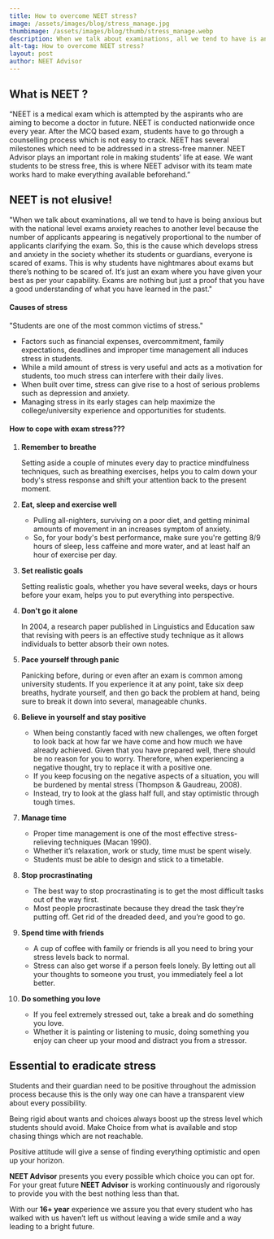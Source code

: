 ```yaml
---
title: How to overcome NEET stress?
image: /assets/images/blog/stress_manage.jpg
thumbimage: /assets/images/blog/thumb/stress_manage.webp
description: When we talk about examinations, all we tend to have is anxiety but with the national level exams anxiety reaches to another level because the number of applicants appearing is negatively proportional to the number of applicants clarifying the exam
alt-tag: How to overcome NEET stress?
layout: post
author: NEET Advisor
---
```


## What is NEET ?

“NEET is a medical exam which is attempted by the aspirants who are aiming to become a doctor in future.
NEET is conducted nationwide once every year. After the MCQ based exam, students have to go through a counselling process which is not easy to crack.
NEET has several milestones which need to be addressed in a stress-free manner.
NEET Advisor plays an important role in making students’ life at ease. We want students to be stress free, this is where NEET advisor with its team mate works hard to make everything available beforehand.”

## NEET is not elusive!

"When we talk about examinations, all we tend to have is being anxious but with the national level exams anxiety reaches to another level because the number of applicants appearing is negatively proportional to the number of applicants clarifying the exam.
So, this is the cause which develops stress and anxiety in the society whether its students or guardians, everyone is scared of exams.
This is why students have nightmares about exams but there’s nothing to be scared of. It’s just an exam where you have given your best as per your capability.
Exams are nothing but just a proof that you have a good understanding of what you have learned in the past."

#### Causes of stress

"Students are one of the most common victims of stress."

- Factors such as financial expenses, overcommitment, family expectations, deadlines and improper time management all induces stress in students.
- While a mild amount of stress is very useful and acts as a motivation for students, too much stress can interfere with their daily lives.
- When built over time, stress can give rise to a host of serious problems such as depression and anxiety.
- Managing stress in its early stages can help maximize the college/university experience and opportunities for students.

#### How to cope with exam stress???
1.	**Remember to breathe**
    
    Setting aside a couple of minutes every day to practice mindfulness techniques, such as breathing exercises, helps you to calm down your body's stress response and shift your attention back to the present moment.

2. **Eat, sleep and exercise well**

    - Pulling all-nighters, surviving on a poor diet, and getting minimal amounts of movement in an increases symptom of anxiety. 
    - So, for your body's best performance, make sure you're getting 8/9 hours of sleep, less caffeine and more water, and at least half an hour of exercise per day.
3. **Set realistic goals**

    Setting realistic goals, whether you have several weeks, days or hours before your exam, helps you to put everything into perspective. 
4. **Don't go it alone**

    In 2004, a research paper published in Linguistics and Education saw that revising with peers is an effective study technique as it allows individuals to better absorb their own notes. 
5. **Pace yourself through panic**

    Panicking before, during or even after an exam is common among university students. If you experience it at any point, take six deep breaths, hydrate yourself, and then go back the problem at hand, being sure to break it down into several, manageable chunks. 
6. **Believe in yourself and stay positive**

    - When being constantly faced with new challenges, we often forget to look back at how far we have come and how much we have already achieved. Given that you have prepared well, there should be no reason for you to worry. Therefore, when experiencing a negative thought, try to replace it with a positive one.
    - If you keep focusing on the negative aspects of a situation, you will be burdened by mental stress (Thompson & Gaudreau, 2008). 
    - Instead, try to look at the glass half full, and stay optimistic through tough times.

7.	**Manage time** 

    - Proper time management is one of the most effective stress-relieving techniques (Macan 1990). 
    - Whether it’s relaxation, work or study, time must be spent wisely. 
    - Students must be able to design and stick to a timetable. 


8.	**Stop procrastinating**

    - The best way to stop procrastinating is to get the most difficult tasks out of the way first. 
    - Most people procrastinate because they dread the task they’re putting off. Get rid of the dreaded deed, and you’re good to go.

9.	**Spend time with friends**

    - A cup of coffee with family or friends is all you need to bring your stress levels back to normal.
    - Stress can also get worse if a person feels lonely. By letting out all your thoughts to someone you trust, you immediately feel a lot better.

10.	**Do something you love**

    - If you feel extremely stressed out, take a break and do something you love. 
    - Whether it is painting or listening to music, doing something you enjoy can cheer up your mood and distract you from a stressor.

## Essential to eradicate stress
Students and their guardian need to be positive throughout the admission process because this is the only way one can have a transparent view about every possibility.

Being rigid about wants and choices always boost up the stress level which students should avoid. Make Choice from what is available and stop chasing things which are not reachable.

Positive attitude will give a sense of finding everything optimistic and open up your horizon.

**NEET Advisor** presents you every possible which choice you can opt for.
For your great future **NEET Advisor** is working continuously and rigorously to provide you with the best nothing less than that. 

With our **16+ year** experience we assure you that every student who has walked with us haven’t left us without leaving a wide smile and a way leading to a bright future.